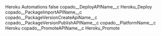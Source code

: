<?xml version="1.0" encoding="UTF-8"?>
<CustomMetadata xmlns="http://soap.sforce.com/2006/04/metadata" xmlns:xsi="http://www.w3.org/2001/XMLSchema-instance" xmlns:xsd="http://www.w3.org/2001/XMLSchema">
    <label>Heroku Automations</label>
    <protected>false</protected>
    <values>
        <field>copado__DeployAPIName__c</field>
        <value xsi:type="xsd:string">Heroku_Deploy</value>
    </values>
    <values>
        <field>copado__PackageImportAPIName__c</field>
        <value xsi:nil="true"/>
    </values>
    <values>
        <field>copado__PackageVersionCreateApiName__c</field>
        <value xsi:nil="true"/>
    </values>
    <values>
        <field>copado__PackageVersionPublishAPIName__c</field>
        <value xsi:nil="true"/>
    </values>
    <values>
        <field>copado__PlatformName__c</field>
        <value xsi:type="xsd:string">Heroku</value>
    </values>
    <values>
        <field>copado__PromoteAPIName__c</field>
        <value xsi:type="xsd:string">Heroku_Promote</value>
    </values>
</CustomMetadata>
